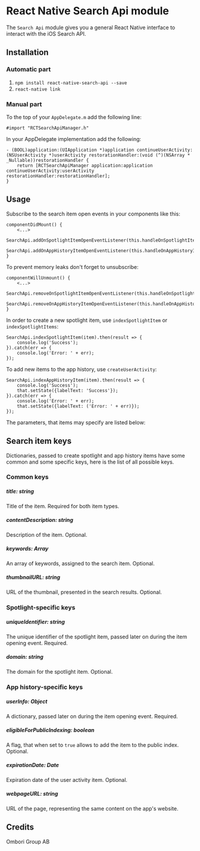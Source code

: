 # React Native Search Api module

The `Search Api` module gives you a general React Native interface to interact with the iOS Search API.

## Installation

### Automatic part

1. `npm install react-native-search-api --save`
1. `react-native link`

### Manual part

To the top of your `AppDelegate.m` add the following line:
```
#import "RCTSearchApiManager.h"
```

In your AppDelegate implementation add the following:
```
- (BOOL)application:(UIApplication *)application continueUserActivity:(NSUserActivity *)userActivity restorationHandler:(void (^)(NSArray * _Nullable))restorationHandler {
    return [RCTSearchApiManager application:application continueUserActivity:userActivity restorationHandler:restorationHandler];
}
```

## Usage

Subscribe to the search item open events in your components like this:
```
componentDidMount() {
    <...>
    SearchApi.addOnSpotlightItemOpenEventListener(this.handleOnSpotlightItemOpenEventListener);
    SearchApi.addOnAppHistoryItemOpenEventListener(this.handleOnAppHistoryItemOpenEventListener);
}
```

To prevent memory leaks don't forget to unsubscribe:
```
componentWillUnmount() {
    <...>
    SearchApi.removeOnSpotlightItemOpenEventListener(this.handleOnSpotlightItemOpenEventListener);
    SearchApi.removeOnAppHistoryItemOpenEventListener(this.handleOnAppHistoryItemOpenEventListener)
}
```

In order to create a new spotlight item, use `indexSpotlightItem` or `indexSpotlightItems`:
```
SearchApi.indexSpotlightItem(item).then(result => {
    console.log('Success');
}).catch(err => {
    console.log('Error: ' + err);
});
```

To add new items to the app history, use `createUserActivity`:
```
SearchApi.indexAppHistoryItem(item).then(result => {
    console.log('Success');
    that.setState({labelText: 'Success'});
}).catch(err => {
    console.log('Error: ' + err);
    that.setState({labelText: ('Error: ' + err)});
});
```

The parameters, that items may specify are listed below:

## Search item keys

Dictionaries, passed to create spotlight and app history items have some common
and some specific keys, here is the list of all possible keys.

### Common keys

##### title: string
Title of the item. Required for both item types.

##### contentDescription: string
Description of the item. Optional.

##### keywords: Array<string>
An array of keywords, assigned to the search item. Optional.

##### thumbnailURL: string
URL of the thumbnail, presented in the search results. Optional.

### Spotlight-specific keys

##### uniqueIdentifier: string
The unique identifier of the spotlight item, passed later on during
the item opening event. Required.

##### domain: string
The domain for the spotlight item. Optional.

### App history-specific keys

##### userInfo: Object
A dictionary, passed later on during the item opening event. Required.

##### eligibleForPublicIndexing: boolean
A flag, that when set to `true` allows to add the item to the public index.
Optional.

##### expirationDate: Date
Expiration date of the user activity item. Optional.

##### webpageURL: string
URL of the page, representing the same content on the app's website.

## Credits
Ombori Group AB
